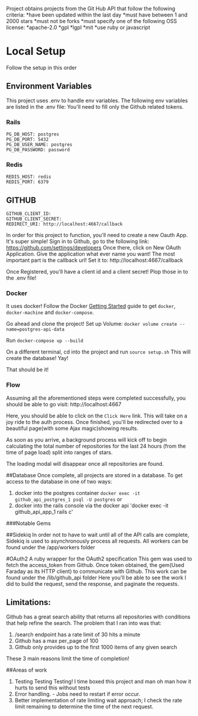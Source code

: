Project obtains projects from the Git Hub API that follow the following criteria:
*have been updated within the last day
*must have between 1 and 2000 stars
*must not be forks
*must specify one of the following OSS license:
*apache-2.0
*gpl
*lgpl
*mit
*use ruby or javascript


# Local Setup
Follow the setup in this order

## Environment Variables
This project uses .env to handle env variables. The following env variables are listed in the .env file:
You'll need to fill only the Github related tokens.
### Rails
```
PG_DB_HOST: postgres
PG_DB_PORT: 5432
PG_DB_USER_NAME: postgres
PG_DB_PASSWORD: password
```

### Redis
```
REDIS_HOST: redis
REDIS_PORT: 6379
```

## GITHUB
```
GITHUB_CLIENT_ID:
GITHUB_CLIENT_SECRET:
REDIRECT_URI: http://localhost:4667/callback
```

In order for this project to function, you'll need to create a new Oauth App. It's super simple!
Sign in to Github, go to the following link:
https://github.com/settings/developers
Once there, click on New OAuth Application. Give the application what ever name you want!
The most important part is the callback url! Set it to:
http://localhost:4667/callback

Once Registered, you'll have a client id and a client secret! Plop those in to the .env file!

### Docker
It uses docker!
Follow the Docker [Getting Started](https://docs.docker.com/mac/started/) guide to get `docker`, `docker-machine` and `docker-compose`.

Go ahead and clone the project!
Set up Volume:
`docker volume create --name=postgres-api-data`

Run
`docker-compose up --build`

On a different terminal, cd into the project and run
`source setup.sh`
This will create the database!  Yay!

That should be it!

### Flow
Assuming all the aforementioned steps were completed successfully, you should be able to go visit:
http://localhost:4667

Here, you should be able to click on the `Click Here` link. This will take on a joy ride to the auth process.
Once finished, you'll be redirected over to a beautiful page(with some Ajax magic)showing results.

As soon as you arrive, a background process will kick off to begin calculating the total number of repositories for the last 24 hours (from the time of page load) split into ranges of stars.

The loading modal will disappear once all repositories are found.

##Database
Once complete, all projects are stored in a database. To get access to the database in one of two ways:

1. docker into the postgres container `docker exec -it github_api_postgres_1 psql -U postgres`
or
2. docker into the rails console via the docker api 'docker exec -it github_api_app_1 rails c'

###Notable Gems

##Sidekiq
In order not to have to wait until all of the API calls are complete, Sidekiq is used to asynchronously process
all requests.
All workers can be found under the /app/workers folder

#OAuth2
A ruby wrapper for the OAuth2 specification
This gem was used to fetch the access_token from Github. Once token obtained, the gem(Used Faraday as its HTTP client) to communicate with Github. This work can be found under the /lib/github_api folder
Here you'll be able to see the work I did to build the request, send the response, and paginate the requests.

## Limitations:
Github has a great search ability that returns all repositories with conditions that help refine the search. The problem that I ran into was that:
1. /search endpoint has a rate limit of 30 hits a minute
2. Github has a max per_page of 100
3. Github only provides up to the first 1000 items of any given search

These 3 main reasons limit the time of completion!

##Areas of work
1. Testing Testing Testing! I time boxed this project and man oh man how it hurts to send this without tests
2. Error handling. - Jobs need to restart if error occur.
3. Better implementation of rate limiting wait approach; I check the rate limit remaining to determine the time of the next request.
